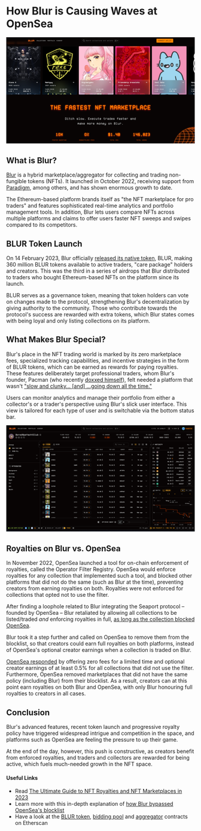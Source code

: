 # How Blur is Causing Waves at OpenSea

<!-- Proposed meta description -->
<!-- An overview of the Blur NFT marketplace and its recent success -->

![Popular collections on Blur: "The Fastest NFT Marketplace"](./assets/blur-popular-collections.png)

## What is Blur?

[Blur](https://blur.io/) is a hybrid marketplace/aggregator for collecting and trading non-fungible tokens (NFTs).
It launched in October 2022, receiving support from [Paradigm](https://www.paradigm.xyz/), among others, and has shown enormous growth to date.

The Ethereum-based platform brands itself as "the NFT marketplace for pro traders" and features sophisticated real-time analytics and portfolio management tools.
In addition, Blur lets users compare NFTs across multiple platforms and claims to offer users faster NFT sweeps and swipes compared to its competitors.

## BLUR Token Launch

On 14 February 2023, Blur officially [released its native token](https://twitter.com/blur_io/status/1625566146241114112), BLUR, making 360 million BLUR tokens available to active traders, "care package" holders and creators.
This was the third in a series of airdrops that Blur distributed to traders who bought Ethereum-based NFTs on the platform since its launch.

BLUR serves as a governance token, meaning that token holders can vote on changes made to the protocol, strengthening Blur's decentralization by giving authority to the community.
Those who contribute towards the protocol's success are rewarded with extra tokens, which Blur states comes with being loyal and only listing collections on its platform.

## What Makes Blur Special?

Blur's place in the NFT trading world is marked by its zero marketplace fees, specialized tracking capabilities, and incentive strategies in the form of BLUR tokens, which can be earned as rewards for paying royalties.
These features deliberately target professional traders, whom Blur's founder, Pacman (who recently [doxxed himself](https://twitter.com/PacmanBlur/status/1628223367487848451)), felt needed a platform that wasn't ["slow and clunky… [and] …going down all the time."](https://youtu.be/eJg_NeXMS3o?t=210)

Users can monitor analytics and manage their portfolio from either a collector's or a trader's perspective using Blur's slick user interface.
This view is tailored for each type of user and is switchable via the bottom status bar.

![Blur analytics page for Bored Ape Yacht Club NFT, trader view](assets/bayc-trader-view.png)

## Royalties on Blur vs. OpenSea

In November 2022, OpenSea launched a tool for on-chain enforcement of royalties, called the Operator Filter Registry.
OpenSea would enforce royalties for any collection that implemented such a tool, and blocked other platforms that did not do the same (such as Blur at the time), preventing creators from earning royalties on both.
Royalties were not enforced for collections that opted not to use the filter.

After finding a loophole related to Blur integrating the Seaport protocol  – founded by OpenSea – Blur retaliated by allowing all collections to be listed/traded _and_ enforcing royalties in full, [as long as the collection blocked OpenSea](https://mirror.xyz/blurdao.eth/vYOjzk4cQCQ7AtuJWWiZPoNZ04YKQmTMsos0NNq_hYs).

Blur took it a step further and called on OpenSea to remove them from the blocklist, so that creators could earn full royalties on both platforms, instead of OpenSea's optional creator earnings when a collection is traded on Blur.

[OpenSea responded](https://twitter.com/opensea/status/1626682043655507969) by offering zero fees for a limited time and optional creator earnings of at least 0.5% for all collections that did not use the filter.
Furthermore, OpenSea removed marketplaces that did not have the same policy (including Blur) from their blocklist.
As a result, creators can at this point earn royalties on both Blur and OpenSea, with only Blur honouring full royalties to creators in all cases.

## Conclusion

Blur's advanced features, recent token launch and progressive royalty policy have triggered widespread intrigue and competition in the space, and platforms such as OpenSea are feeling the pressure to up their game.

At the end of the day, however, this push is constructive, as creators benefit from enforced royalties, and traders and collectors are rewarded for being active, which fuels much-needed growth in the NFT space.

#### Useful Links

- Read [The Ultimate Guide to NFT Royalties and NFT Marketplaces in 2023](<https://coinmarketcap.com/alexandria/article/the-ultimate-guide-to-nft-royalties-and-nft-marketplaces>)
- Learn more with this in-depth explanation of [how Blur bypassed OpenSea's blocklist](https://twitter.com/pandajackson42/status/1620081518575235073)
- Have a look at the [BLUR token](https://etherscan.io/address/0x5283d291dbcf85356a21ba090e6db59121208b44#code), [bidding pool](https://etherscan.io/address/0x0000000000a39bb272e79075ade125fd351887ac#code) and [aggregator](https://etherscan.io/address/0x0000000000a39bb272e79075ade125fd351887ac#code) contracts on Etherscan
